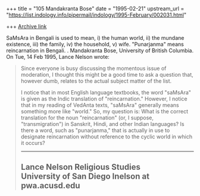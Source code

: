 +++
title = "105 Mandakranta Bose"
date = "1995-02-21"
upstream_url = "https://list.indology.info/pipermail/indology/1995-February/002031.html"

+++
[Archive link](https://list.indology.info/pipermail/indology/1995-February/002031.html)

SaMsAra in Bengali is used to mean, i) the human world, ii) the mundane 
existence, iii) the family, iv) the household, v) wife. "Punarjanma" means 
reincarnation in Bengali. .
Mandakranta Bose, University of British Columbia.
On Tue, 14 Feb 1995, Lance Nelson wrote:

> Since everyone is busy discussing the momentous issue of moderation, I 
> thought this might be a good time to ask a question that, however dumb, 
> relates to the actual subject matter of the list.
> 
> I notice that in most English language textbooks, the word "saMsAra" is 
> given as the Indic translation of "reincarnation."  However, I notice 
> that in my reading of VedAnta texts, "saMsAra" generally means something 
> more like "world."  So, my question is: What is the correct translation 
> for the noun "reincarnation" (or, I suppose, "transmigration") in 
> Sanskrit, Hindi, and other Indian languages?  Is there a word, such as 
> "punarjanma," that is actually in use to designate reincarnation without 
> reference to the cyclic world in which it occurs?
> 
> ---------------------------
> Lance Nelson
> Religious Studies    
> University of San Diego
> lnelson at pwa.acusd.edu
> ---------------------------
> 
> 
> 
>  
> 





